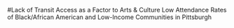
#Lack of Transit Access as a Factor to Arts & Culture Low Attendance Rates of Black/African American and Low-Income Communities in Pittsburgh

